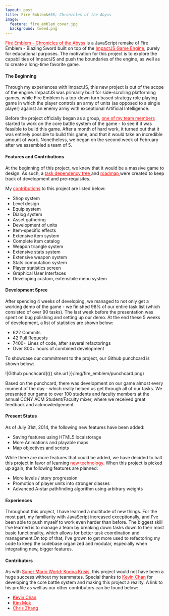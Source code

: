 ```yaml
---
layout: post
title: Fire Emblem&#58; Chronicles of the Abyss
image:
  feature: fire_emblem_cover.jpg
  background: tweed.png
---
```



<a style="color:red" href="http://drksephy.github.io//fireemblem/">Fire Emblem - Chronicles of the Abyss</a> is a JavaScript remake of Fire Emblem - Blazing Sword built on top of the <a style="color:red" href="http://impactjs.com/">ImpactJS Game Engine</a>, purely for educational purposes. The motivation for this project is to explore the capabilities of ImpactJS and push the boundaries of the engine, as well as to create a long-time favorite game. 

#### The Beginning

Through my experiences with ImpactJS, this new project is out of the scope of the engine. ImpactJS was primarily built for side-scrolling platforming games, while Fire Emblem is a top-down turn based strategy role playing game in which the player controls an army of units (as opposed to a single player) against an enemy army with exceptional Artificial Intelligence. 

Before the project officially began as a group, <a style="color:red" href="https://github.com/chessmasterhong">one of my team members</a> started to work on the core battle system of the game - to see if it was feasible to build this game. After a month of hard work, it turned out that it was entirely possible to build this game, and that it would take an incredible amount of work. Nonetheless, we began on the second week of February after we assembled a team of 5. 

#### Features and Contributions

At the beginning of this project, we knew that it would be a massive game to design. As such, a <a style="color:red" href="https://github.com/chessmasterhong/WaterEmblem/blob/master/notes/task_tree.txt"> task dependency tree </a> and <a style="color:red" href="https://github.com/chessmasterhong/WaterEmblem/blob/master/notes/roadmap.txt"> roadmap </a> were created to keep track of development and pre-requisites. 

My <a style="color:red" href="https://github.com/chessmasterhong/WaterEmblem/pulls?q=is%3Apr+author%3ADrkSephy+is%3Aclosed">contributions</a> to this project are listed below: 

<ul>
    <li> Shop system </li> 
    <li> Level design </li>
    <li> Equip system </li>
    <li> Dialog system </li>
    <li> Asset gathering </li>
    <li> Development of units </li> 
    <li> Item-specific effects </li>
    <li> Extensive item system </li>
    <li> Complete item catalog </li>
    <li> Weapon triangle system </li>
    <li> Extensive stats system </li>
    <li> Extensive weapon system </li>
    <li> Stats computation system </li>
    <li> Player statistics screen </li>
    <li> Graphical User Interfaces </li>
    <li> Developing custom, extensibile menu system </li>
    
</ul>


#### Development Spree

After spending 4 weeks of developing, we managed to not only get a working demo of the game - we finished 98% of our entire task list (which consisted of over 90 tasks). The last week before the presentation was spent on bug polishing and setting up our demo. At the end these 5 weeks of development, a list of statistics are shown below:

* 622 Commits
* 42 Pull Requests
* 7400+ Lines of code, after several refactorings
* Over 800+ hours of combined development

To showcase our commitment to the project, our Github punchcard is shown below:

![Github punchcard]({{ site.url }}/img/fire_emblem/punchcard.png)

Based on the punchcard, there was development on our game almost every moment of the day - which really helped us get through all of our tasks. We presented our game to over 100 students and faculty members at the annual CCNY ACM Student/Faculty mixer, where we received great feedback and acknowledgement. 

#### Present Status

As of July 31st, 2014, the following new features have been added: 

* Saving features using HTML5 localstorage
* More Animations and playable maps
* Map objectives and scripts

While there are more features that could be added, we have decided to halt this project in favor of learning <a style="color:red" href="http://mean.io/#!/"> new technology</a>. When this project is picked up again, the following features are planned:

* More levels / story progression
* Promotion of player units into stronger classes
* Advanced A-star pathfinding algorithm using arbitrary weights

#### Experiences

Throughout this project, I have learned a multitude of new things. For the most part, my familiarity with JavaScript increased exceptionally, and I've been able to push myself to work even harder than before. The biggest skill I've learned is to manage a team by breaking down tasks down to their most basic functionality, which allows for better task coordination and management.On top of that, I've grown to get more used to refactoring my code to keep the codebase organized and modular, especially when integrating new, bigger features.

#### Contributors

As with <a style="color:red" href="http://drksephy.github.io//mario/">Super Mario World: Koopa Krisis</a>, this project would not have been a huge success without my teammates. Special thanks to <a style="color:red" href="https://github.com/chessmasterhong">Kevin Chan</a> for developing the core battle system and making this project a reality. A link to his profile as well as our other contributors can be found below: 

<ul>
    <li>  <a style="color:red" href="https://github.com/chessmasterhong">Kevin Chan</a> </li>
    <li>  <a style="color:red" href="https://github.com/mk200789"> Kim Mok </a> </li>
    <li>  <a style="color:red" href="https://github.com/czhang"> Chris Zhang </a> </li>
</ul>

